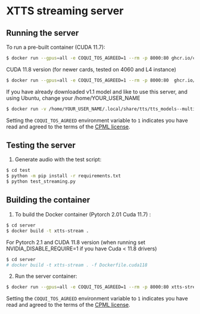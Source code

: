 # XTTS streaming server

## Running the server

To run a pre-built container (CUDA 11.7):

```bash
$ docker run --gpus=all -e COQUI_TOS_AGREED=1 --rm -p 8000:80 ghcr.io/coqui-ai/xtts-streaming-server:latest
```

CUDA 11.8 version (for newer cards, tested on 4060 and L4 instance)
```bash
$ docker run --gpus=all -e COQUI_TOS_AGREED=1 --rm -p 8000:80  ghcr.io/coqui-ai/xtts-streaming-server:latest-cuda118
```

If you have already downloaded v1.1 model and like to use this server, and using Ubuntu, change your /home/YOUR_USER_NAME
```bash
$ docker run -v /home/YOUR_USER_NAME/.local/share/tts/tts_models--multilingual--multi-dataset--xtts_v1.1:/root/.local/share/tts/tts_models--multilingual--multi-dataset--xtts_v1.1 --env NVIDIA_DISABLE_REQUIRE=1 --gpus=all -e COQUI_TOS_AGREED=1  --rm -p 8000:80 ghcr.io/coqui-ai/xtts-streaming-server:latest-cuda118`
```
Setting the `COQUI_TOS_AGREED` environment variable to `1` indicates you have read and agreed to
the terms of the [CPML license](https://coqui.ai/cpml).

## Testing the server

1. Generate audio with the test script:

```bash
$ cd test
$ python -m pip install -r requirements.txt
$ python test_streaming.py
```

## Building the container

1. To build the Docker container (Pytorch 2.01 Cuda 11.7) :

```bash
$ cd server
$ docker build -t xtts-stream .
```
For Pytorch 2.1 and CUDA 11.8 version (when running set NVIDIA_DISABLE_REQUIRE=1 if you have Cuda < 11.8 drivers) 
```bash
$ cd server
# docker build -t xtts-stream . -f Dockerfile.cuda118
```
2. Run the server container:

```bash
$ docker run --gpus=all -e COQUI_TOS_AGREED=1 --rm -p 8000:80 xtts-stream
```

Setting the `COQUI_TOS_AGREED` environment variable to `1` indicates you have read and agreed to
the terms of the [CPML license](https://coqui.ai/cpml).
